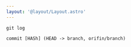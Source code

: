 ```yaml
---
layout: '@layout/Layout.astro'
---
```


```shell
git log
```

```shell
commit [HASh] (HEAD -> branch, orifin/branch)
```